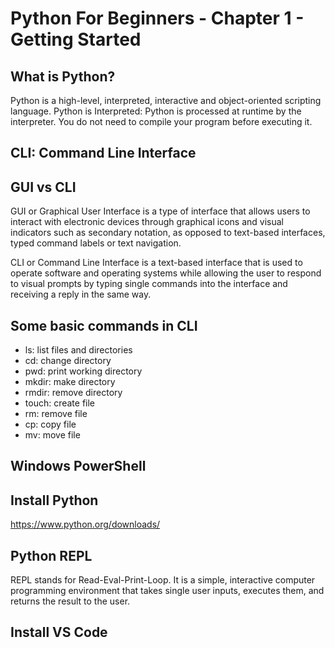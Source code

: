 # Python For Beginners - Chapter 1 - Getting Started


## What is Python?
Python is a high-level, interpreted, interactive and object-oriented scripting language.
Python is Interpreted: Python is processed at runtime by the interpreter. You do not need to compile your program before executing it. 


## CLI: Command Line Interface


## GUI vs CLI
GUI or Graphical User Interface is a type of interface that allows users to interact with electronic devices through graphical icons and visual indicators such as secondary notation, as opposed to text-based interfaces, typed command labels or text navigation.

CLI or Command Line Interface is a text-based interface that is used to operate software and operating systems while allowing the user to respond to visual prompts by typing single commands into the interface and receiving a reply in the same way.



## Some basic commands in CLI
- ls: list files and directories
- cd: change directory
- pwd: print working directory
- mkdir: make directory
- rmdir: remove directory
- touch: create file
- rm: remove file
- cp: copy file
- mv: move file


## Windows PowerShell


## Install Python
 https://www.python.org/downloads/


## Python REPL
REPL stands for Read-Eval-Print-Loop. It is a simple, interactive computer programming environment that takes single user inputs, executes them, and returns the result to the user.



## Install VS Code
